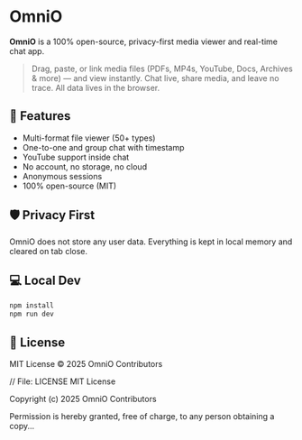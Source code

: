 # OmniO

**OmniO** is a 100% open-source, privacy-first media viewer and real-time chat app.

> Drag, paste, or link media files (PDFs, MP4s, YouTube, Docs, Archives & more) — and view instantly. Chat live, share media, and leave no trace. All data lives in the browser.

## 🚀 Features
- Multi-format file viewer (50+ types)
- One-to-one and group chat with timestamp
- YouTube support inside chat
- No account, no storage, no cloud
- Anonymous sessions
- 100% open-source (MIT)

## 🛡️ Privacy First
OmniO does not store any user data. Everything is kept in local memory and cleared on tab close.

## 💻 Local Dev
```bash
npm install
npm run dev
```

## 📝 License
MIT License © 2025 OmniO Contributors

// File: LICENSE
MIT License

Copyright (c) 2025 OmniO Contributors

Permission is hereby granted, free of charge, to any person obtaining a copy...
